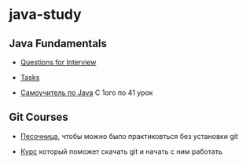 # java-study

## Java Fundamentals
    
- [Questions for Interview](https://github.com/enFaust/java-study/blob/main/Java%20Fundamentals/questions_for_interview.md)

- [Tasks](https://github.com/enFaust/java-study/blob/main/JavaFundamentals/tasks.md)

- [Самоучитель по Java](https://vertex-academy.com/tutorials/ru/samouchitel-po-java-s-nulya/) C 1ого по 41 урок
 
## Git Courses

- [Песочница](https://learngitbranching.js.org/?locale=ru_RU), чтобы можно было практиковться без установки git

- [Курс](https://githowto.com/ru) который поможет скачать git и начать с ним работать
